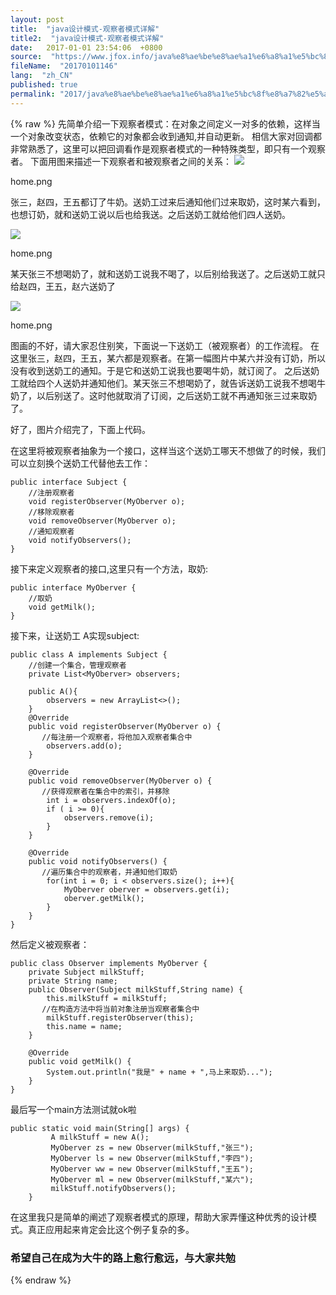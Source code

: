 ```yaml
---
layout: post
title:  "java设计模式-观察者模式详解"
title2:  "java设计模式-观察者模式详解"
date:   2017-01-01 23:54:06  +0800
source:  "https://www.jfox.info/java%e8%ae%be%e8%ae%a1%e6%a8%a1%e5%bc%8f%e8%a7%82%e5%af%9f%e8%80%85%e6%a8%a1%e5%bc%8f%e8%af%a6%e8%a7%a3.html"
fileName:  "20170101146"
lang:  "zh_CN"
published: true
permalink: "2017/java%e8%ae%be%e8%ae%a1%e6%a8%a1%e5%bc%8f%e8%a7%82%e5%af%9f%e8%80%85%e6%a8%a1%e5%bc%8f%e8%af%a6%e8%a7%a3.html"
---
```

{% raw %}
先简单介绍一下观察者模式：在对象之间定义一对多的依赖，这样当一个对象改变状态，依赖它的对象都会收到通知,并自动更新。
相信大家对回调都非常熟悉了，这里可以把回调看作是观察者模式的一种特殊类型，即只有一个观察者。
下面用图来描述一下观察者和被观察者之间的关系：
![](/wp-content/uploads/2017/07/1499428246.png) 
 
   home.png 
  
 

张三，赵四，王五都订了牛奶。送奶工过来后通知他们过来取奶，这时某六看到，也想订奶，就和送奶工说以后也给我送。之后送奶工就给他们四人送奶。

![](/wp-content/uploads/2017/07/14994282461.png) 
 
   home.png 
  
 

某天张三不想喝奶了，就和送奶工说我不喝了，以后别给我送了。之后送奶工就只给赵四，王五，赵六送奶了

![](/wp-content/uploads/2017/07/14994282462.png) 
 
   home.png 
  
 

图画的不好，请大家忍住别笑，下面说一下送奶工（被观察者）的工作流程。
在这里张三，赵四，王五，某六都是观察者。在第一幅图片中某六并没有订奶，所以没有收到送奶工的通知。于是它和送奶工说我也要喝牛奶，就订阅了。
之后送奶工就给四个人送奶并通知他们。某天张三不想喝奶了，就告诉送奶工说我不想喝牛奶了，以后别送了。这时他就取消了订阅，之后送奶工就不再通知张三过来取奶了。

好了，图片介绍完了，下面上代码。

在这里将被观察者抽象为一个接口，这样当这个送奶工哪天不想做了的时候，我们可以立刻换个送奶工代替他去工作：

    public interface Subject {
        //注册观察者
        void registerObserver(MyOberver o);
        //移除观察者
        void removeObserver(MyOberver o);
        //通知观察者
        void notifyObservers();
    }

接下来定义观察者的接口,这里只有一个方法，取奶:

    public interface MyOberver {
        //取奶
        void getMilk();
    }

接下来，让送奶工 A实现subject:

    public class A implements Subject {
        //创建一个集合，管理观察者
        private List<MyOberver> observers;
    
        public A(){
            observers = new ArrayList<>();
        }
        @Override
        public void registerObserver(MyOberver o) {
           //每注册一个观察者，将他加入观察者集合中
            observers.add(o);
        }
    
        @Override
        public void removeObserver(MyOberver o) {
           //获得观察者在集合中的索引，并移除
            int i = observers.indexOf(o);
            if ( i >= 0){
                observers.remove(i);
            }
        }
    
        @Override
        public void notifyObservers() {
           //遍历集合中的观察者，并通知他们取奶
            for(int i = 0; i < observers.size(); i++){
                MyOberver oberver = observers.get(i);
                oberver.getMilk();
            }
        }
    }

然后定义被观察者：

    public class Observer implements MyOberver {
        private Subject milkStuff;
        private String name;
        public Observer(Subject milkStuff,String name) {
            this.milkStuff = milkStuff;
           //在构造方法中将当前对象注册当观察者集合中
            milkStuff.registerObserver(this);
            this.name = name;
        }
    
        @Override
        public void getMilk() {
            System.out.println("我是" + name + ",马上来取奶...");
        }
    }

最后写一个main方法测试就ok啦

    public static void main(String[] args) {
             A milkStuff = new A();
             MyOberver zs = new Observer(milkStuff,"张三");
             MyOberver ls = new Observer(milkStuff,"李四");
             MyOberver ww = new Observer(milkStuff,"王五");
             MyOberver ml = new Observer(milkStuff,"某六");
             milkStuff.notifyObservers();
        }

在这里我只是简单的阐述了观察者模式的原理，帮助大家弄懂这种优秀的设计模式。真正应用起来肯定会比这个例子复杂的多。

### 希望自己在成为大牛的路上愈行愈远，与大家共勉
{% endraw %}
